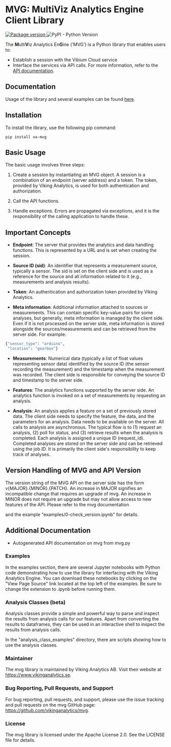# MVG: MultiViz Analytics Engine Client Library
<a href="https://pypi.org/project/va-mvg/">
<img src="https://badge.fury.io/py/va-mvg.svg" alt="Package version">
</a>
<img alt="PyPI - Python Version" src="https://img.shields.io/pypi/pyversions/va-mvg.svg?style=flat-square">

The **M**ulti**V**iz Analytics En**G**ine ('MVG') is a Python library that enables users to:

- Establish a session with the Vibium Cloud service
- Interface the services via API calls. For more information, refer to the [API documentation](https://api.beta.multiviz.com/docs).

## Documentation

Usage of the library and several examples can be found [here](https://vikinganalytics.github.io/mvg/).

## Installation

To install the library, use the following pip command:

```
pip install va-mvg
```

## Basic Usage

The basic usage involves three steps:

1. Create a session by instantiating an MVG object. A session is a combination of an endpoint (server address) and a token. The token, provided by Viking Analytics, is used for both authentication and authorization.

2. Call the API functions.

3. Handle exceptions. Errors are propagated via exceptions, and it is the responsibility of the calling application to handle these.

## Important Concepts

- **Endpoint**: The server that provides the analytics and data handling functions. This is represented by a URL and is set when creating the session.

- **Source ID (sid)**: An identifier that represents a measurement source, typically a sensor. The sid is set on the client side and is used as a reference for the source and all information related to it (e.g., measurements and analysis results).

- **Token**: An authentication and authorization token provided by Viking Analytics.

- **Meta information**: Additional information attached to sources or measurements. This can contain specific key-value pairs for some analyses, but generally, meta information is managed by the client side. Even if it is not processed on the server side, meta information is stored alongside the sources/measurements and can be retrieved from the server side. For example:
```python
{"sensor_type": "arduino",
 "location": "gearbox"}
``` 

- **Measurements**: Numerical data (typically a list of float values representing sensor data) identified by the source ID (the sensor recording the measurement) and the timestamp when the measurement was recorded. The client side is responsible for conveying the source ID and timestamp to the server side.

- **Features**: The analytics functions supported by the server side. An analytics function is invoked on a set of measurements by requesting an analysis.

- **Analysis**: An analysis applies a feature on a set of previously stored data. The client side needs to specify the feature, the data, and the parameters for an analysis. Data needs to be available on the server. All calls to analysis are asynchronous. The typical flow is to (1) request an analysis, (2) poll for status, and (3) retrieve results when the analysis is completed. Each analysis is assigned a unique ID (request_id). Completed analyses are stored on the server side and can be retrieved using the job ID. It is primarily the client side's responsibility to keep track of analyses.

## Version Handling of MVG and API Version

The version string of the MVG API on the server side has the form v{MAJOR}.{MINOR}.{PATCH}. An increase in MAJOR signifies an incompatible change that requires an upgrade of mvg. An increase in MINOR does not require an upgrade but may not allow access to new features of the API. Please refer to the mvg documentation

 and the example "examples/0-check_version.ipynb" for details.

## Additional Documentation

- Autogenerated API documentation on mvg from mvg.py

### Examples

In the examples section, there are several Jupyter notebooks with Python code demonstrating how to use the library for interfacing with the Viking Analytics Engine. You can download these notebooks by clicking on the "View Page Source" link located at the top left of the examples. Be sure to change the extension to .ipynb before running them.

### Analysis Classes (beta)

Analysis classes provide a simple and powerful way to parse and inspect the results from analysis calls for our features. Apart from converting the results to dataframes, they can be used in an interactive shell to inspect the results from analysis calls.

In the "analysis_class_examples" directory, there are scripts showing how to use the analysis classes.

### Maintainer

The mvg library is maintained by Viking Analytics AB. Visit their website at <https://www.vikinganalytics.se>.

### Bug Reporting, Pull Requests, and Support

For bug reporting, pull requests, and support, please use the issue tracking and pull requests on the mvg GitHub page: https://github.com/vikinganalytics/mvg.

### License

The mvg library is licensed under the Apache License 2.0. See the LICENSE file for details.
